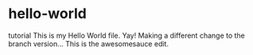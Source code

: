 # hello-world
tutorial
This is my Hello World file. Yay!
Making a different change to the branch version...
This is the awesomesauce edit.